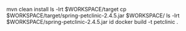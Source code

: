 mvn clean install
ls -lrt $WORKSPACE/target
cp $WORKSPACE/target/spring-petclinic-2.4.5.jar $WORKSPACE/
ls -lrt $WORKSPACE/spring-petclinic-2.4.5.jar
id
docker build -t petclinic .
